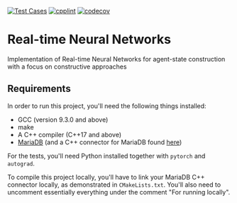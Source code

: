 [![Test Cases](https://github.com/khurramjaved96/continually-adapting-networks/actions/workflows/cmake.yml/badge.svg?branch=step_size_adaptation&event=push)](https://github.com/khurramjaved96/continually-adapting-networks/actions/workflows/cmake.yml) [![cpplint](https://github.com/khurramjaved96/continually-adapting-networks/actions/workflows/cpplint.yml/badge.svg?event=push)](https://github.com/khurramjaved96/continually-adapting-networks/actions/workflows/cpplint.yml) [![codecov](https://codecov.io/gh/khurramjaved96/continually-adapting-networks/branch/development/graph/badge.svg?token=3YDYPKYSKO)](https://codecov.io/gh/khurramjaved96/continually-adapting-networks)

# Real-time Neural Networks
Implementation of Real-time Neural Networks for agent-state construction with a focus on constructive approaches

## Requirements
In order to run this project, you'll need the following things installed:
* GCC (version 9.3.0 and above)
* make
* A C++ compiler (C++17 and above)
* [MariaDB](https://mariadb.com/kb/en/getting-installing-and-upgrading-mariadb/) (and a C++ connector for MariaDB
  found [here](https://mariadb.com/kb/en/mariadb-connector-c/))
  
For the tests, you'll need Python installed together with `pytorch` and `autograd`.

To compile this project locally, you'll have to link your MariaDB C++ connector locally, as demonstrated
in `CMakeLists.txt`. You'll also need to uncomment essentially everything under the 
comment "For running locally".

